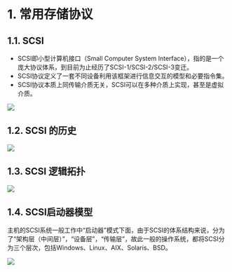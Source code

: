 # 1. 常用存储协议
## 1.1. SCSI
- SCSI即小型计算机接口（Small Computer System Interface），指的是一个庞大协议体系，到目前为止经历了SCSI-1/SCSI-2/SCSI-3变迁。
- SCSI协议定义了一套不同设备利用该框架进行信息交互的模型和必要指令集。
- SCSI协议本质上同传输介质无关，SCSI可以在多种介质上实现，甚至是虚拟介质。
       
![](https://live.staticflickr.com/65535/50770379318_843cc1be37_z.jpg)
       
## 1.2. SCSI 的历史
![](https://live.staticflickr.com/65535/50770388528_6313e5b689_h.jpg)
       
## 1.3. SCSI 逻辑拓扑
![](https://live.staticflickr.com/65535/50771133786_8db0641795_h.jpg)
      
## 1.4. SCSI启动器模型
主机的SCSI系统一般工作中“启动器”模式下面，由于SCSI的体系结构来说，分为了“架构层（中间层）”，“设备层”，“传输层”，故此一般的操作系统，都将SCSI分为三个层次，包括Windows、Linux、AIX、Solaris、BSD。
       
![](https://live.staticflickr.com/65535/50771248367_957ba886d8_z.jpg)
